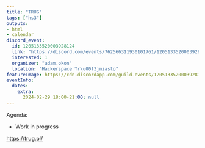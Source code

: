 ```yaml
---
title: "TRUG"
tags: ["hs3"]
outputs:
- html
- calendar
discord_event:
  id: 1205133520003928124
  link: "https://discord.com/events/762566311930101761/1205133520003928124"
  interested: 1
  organizer: "adam.okon"
  location: "Hackerspace Tr\u00f3jmiasto"
featureImage: https://cdn.discordapp.com/guild-events/1205133520003928124/798ce4f299c9ca8e38cd1ac8d71ea7d7.png?size=1024
eventInfo:
  dates:
    extra:
      2024-02-29 18:00-21:00: null
---
```

Agenda:

* Work in progress

https://trug.pl/
